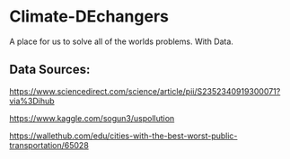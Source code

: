 # Climate-DEchangers

A place for us to solve all of the worlds problems. With Data.

## Data Sources:
https://www.sciencedirect.com/science/article/pii/S2352340919300071?via%3Dihub

https://www.kaggle.com/sogun3/uspollution

https://wallethub.com/edu/cities-with-the-best-worst-public-transportation/65028 